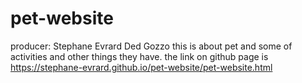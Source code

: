 # pet-website
producer: Stephane Evrard Ded Gozzo
this is about pet and some of activities and other things they have.
the link on github page is https://stephane-evrard.github.io/pet-website/pet-website.html
